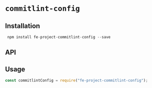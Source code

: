 # `commitlint-config`

## Installation

```js
 npm install fe-project-commitlint-config --save
```

## API

## Usage

```js
const commitlintConfig = require("fe-project-commitlint-config");
```
